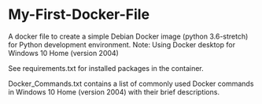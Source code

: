 # My-First-Docker-File
A docker file to create a simple Debian Docker image (python 3.6-stretch) for Python development environment.
Note: Using Docker desktop for Windows 10 Home (version 2004)

See requirements.txt for installed packages in the container.

Docker_Commands.txt contains a list of commonly used Docker commands in Windows 10 Home (version 2004) with their brief descriptions.
